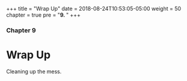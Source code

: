 +++
title = "Wrap Up"
date = 2018-08-24T10:53:05-05:00
weight = 50
chapter = true
pre = "<b>9. </b>"
+++

### Chapter 9

# Wrap Up

Cleaning up the mess.
